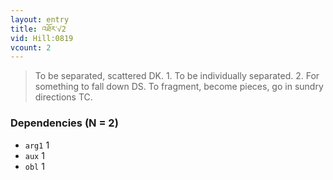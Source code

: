 ```yaml
---
layout: entry
title: འཐོར་√2
vid: Hill:0819
vcount: 2
---
```

> To be separated, scattered DK\. 1\. To be individually separated\. 2\. For something to fall down DS\. To fragment, become pieces, go in sundry directions TC\.


### Dependencies (N = 2)
* `arg1` 1
* `aux` 1
* `obl` 1
